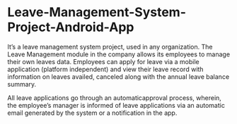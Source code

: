 # Leave-Management-System-Project-Android-App

It’s a leave management system project, used in any organization. The Leave Management module in the company allows its employees to 
manage their own leaves data. Employees can apply for leave via a mobile application (platform independent) and view their leave record 
with information on leaves availed, canceled along with the annual leave balance summary.  

All leave applications go through an automaticapproval process, wherein, the employee’s manager is informed of leave applications 
via an automatic email generated by the system or a notification in the app.
